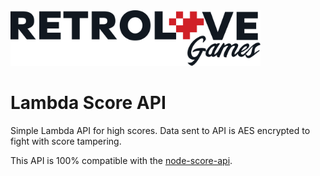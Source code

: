 <img src="logo-retrolove-black.svg" width="400">

# Lambda Score API

Simple Lambda API for high scores. Data sent to API is AES encrypted to fight with score tampering.

This API is 100% compatible with the [node-score-api](https://github.com/Retrolove-Games/lambda-score-api).
